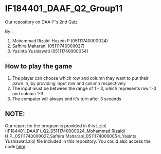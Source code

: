 # IF184401_DAAF_Q2_Group11
Our repository on DAA-F's 2nd Quiz

By :
1) Mohammad Rizaldi Huzein P (05111740000024)
2) Safhira Maharani          (05111740000027)
3) Yasinta Yusniawati        (05111740000054)

## How to play the game
1. The player can choose which row and column they want to put their pawn in, by providing input row and column respectively
2. The input must be between the range of 1 - 3, which represents row 1-3 and column 1-3
3. The computer will always end it's turn after 3 seconds

## NOTE:
Our report for the program is provided in this [.zip](IF184401_DAA(F)_Q2_05111740000024_Mohammad Rizaldi H.P._05111740000027_Safhira Maharani_05111740000054_Yasinta Yusniawati.zip) file included in this repository. You could also access the code [here](tictactoe.cpp).